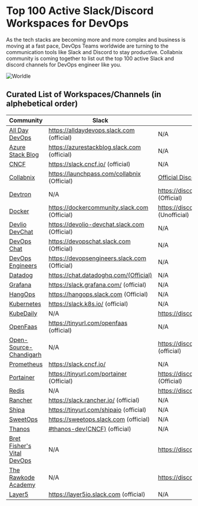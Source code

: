 # Top 100 Active Slack/Discord Workspaces for DevOps 

As the tech stacks are becoming more and more complex and business is moving at a fast pace, DevOps Teams worldwide are turning to the communication tools like Slack and Discord to stay productive. Collabnix community is coming together to list out the top 100 active Slack and discord channels for DevOps engineer like you.

![Worldle](devopschatroom.png)

## Curated List of Workspaces/Channels (in alphebetical order)

| Community  | Slack | Discord |
| ------------- | ------------- | ------------- | 
| [All Day DevOps](https://www.alldaydevops.com) | https://alldaydevops.slack.com (official) | N/A |
| [Azure Stack Blog]() | https://azurestackblog.slack.com (official) | N/A |
| [CNCF](https://cncf.io) | https://slack.cncf.io/ (official) | N/A |
| [Collabnix](https://www.collabnix.com) | https://launchpass.com/collabnix (Official) | [Official Discord](https://discord.gg/9YCEye6E4M) |
| [Devtron](https://devtron.ai/) | N/A | https://discord.com/invite/jsRG5qx2gp (Official) |
| [Docker](https://docker.com)   | https://dockercommunity.slack.com (Official)  | https://discord.gg/CVBzBtdY (Unofficial) |
| [Devlio DevChat]() | https://devolio-devchat.slack.com (Official) | N/A | 
| [DevOps Chat](https://devopschat.co) | https://devopschat.slack.com (Official) | N/A | 
| [DevOps Engineers](https://www.devopsengineers.com) | https://devopsengineers.slack.com (Official) | N/A | 
| [Datadog](https://www.datadoghq.com/) | https://chat.datadoghq.com/(Official) | N/A |
| [Grafana](https://grafana.com) | https://slack.grafana.com/ (official) | N/A |
| [HangOps]() | https://hangops.slack.com (Official) | N/A | 
| [Kubernetes](https://www.kubernetes.dev/)  | https://slack.k8s.io/ (official)  | N/A |
| [KubeDaily](https://www.kubedaily.live) | N/A | https://discord.gg/rEvr7vq (official) | 
| [OpenFaas](https://openfaas.com) | https://tinyurl.com/openfaas (official) | N/A |
| [Open-Source-Chandigarh]() | N/A | https://discord.gg/Q9gSAZDpNq (official) |
| [Prometheus](https://prometheus.io/) |  https://slack.cncf.io/ | N/A |
| [Portainer](https://portainer.io) | https://tinyurl.com/portainer (Official) | https://discord.com/invite/j8fVken (Official) |
| [Redis](https://developer.redis.com) | N/A | https://discord.gg/redis (Official)|
| [Rancher](https://rancher.com) | https://slack.rancher.io/ (official) | N/A |
| [Shipa](https://shipa.io) | https://tinyurl.com/shipaio (official) | N/A |
| [SweetOps](https://sweetops.com) | https://sweetops.slack.com (official) | N/A | 
| [Thanos](https://thanos.io) | [#thanos-dev(CNCF)](https://slack.cncf.io/) (official) | N/A | 
| [Bret Fisher's Vital DevOps](https://devops.fan) | N/A | https://discord.gg/CXvdcE66vw |
| [The Rawkode Academy ](https://discord.gg/f4FBMcH8) | N/A | https://discord.gg/f4FBMcH8 | 
| [Layer5](https://layer5.io/) | https://layer5io.slack.com (official) | N/A |
